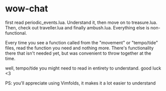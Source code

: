# wow-chat
first read periodic_events.lua.
Understand it, then move on to treasure.lua.
Then, check out traveller.lua
and finally ambush.lua.
Everything else is non-functional.

Every time you see a function called from the "movement" or "tempo/tide"
files, read the function you need and nothing more. There's functionality there
that isn't needed yet, but was convenient to throw together at the time.

well, tempo/tide you might need to read in entirety to understand. good luck <3

PS: you'll appreciate using Vimfolds, it makes it a lot easier to understand
